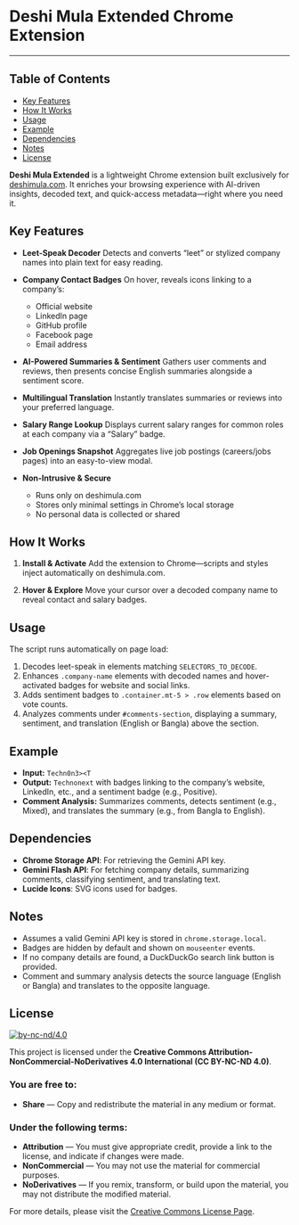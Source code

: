 # Deshi Mula Extended Chrome Extension

---

## Table of Contents

- [Key Features](#key-features)
- [How It Works](#how-it-works)
- [Usage](#usage)
- [Example](#example)
- [Dependencies](#dependencies)
- [Notes](#notes)
- [License](#license)

**Deshi Mula Extended** is a lightweight Chrome extension built exclusively for [deshimula.com](https://deshimula.com/). It enriches your browsing experience with AI-driven insights, decoded text, and quick-access metadata—right where you need it.

## Key Features

- **Leet-Speak Decoder**
  Detects and converts “leet” or stylized company names into plain text for easy reading.

- **Company Contact Badges**
  On hover, reveals icons linking to a company’s:

    - Official website
    - LinkedIn page
    - GitHub profile
    - Facebook page
    - Email address

- **AI-Powered Summaries & Sentiment**
  Gathers user comments and reviews, then presents concise English summaries alongside a sentiment score.

- **Multilingual Translation**
  Instantly translates summaries or reviews into your preferred language.

- **Salary Range Lookup**
  Displays current salary ranges for common roles at each company via a “Salary” badge.

- **Job Openings Snapshot**
  Aggregates live job postings (careers/jobs pages) into an easy-to-view modal.

- **Non-Intrusive & Secure**

    - Runs only on deshimula.com
    - Stores only minimal settings in Chrome’s local storage
    - No personal data is collected or shared

## How It Works

1. **Install & Activate**
   Add the extension to Chrome—scripts and styles inject automatically on deshimula.com.

2. **Hover & Explore**
   Move your cursor over a decoded company name to reveal contact and salary badges.

## Usage

The script runs automatically on page load:

1. Decodes leet-speak in elements matching `SELECTORS_TO_DECODE`.
2. Enhances `.company-name` elements with decoded names and hover-activated badges for website and social links.
3. Adds sentiment badges to `.container.mt-5 > .row` elements based on vote counts.
4. Analyzes comments under `#comments-section`, displaying a summary, sentiment, and translation (English or Bangla) above the section.

## Example

- **Input:** `Techn0n3><T`
- **Output:** `Technonext` with badges linking to the company’s website, LinkedIn, etc., and a sentiment badge (e.g., Positive).
- **Comment Analysis:** Summarizes comments, detects sentiment (e.g., Mixed), and translates the summary (e.g., from Bangla to English).

## Dependencies

- **Chrome Storage API**: For retrieving the Gemini API key.
- **Gemini Flash API**: For fetching company details, summarizing comments, classifying sentiment, and translating text.
- **Lucide Icons**: SVG icons used for badges.

## Notes

- Assumes a valid Gemini API key is stored in `chrome.storage.local`.
- Badges are hidden by default and shown on `mouseenter` events.
- If no company details are found, a DuckDuckGo search link button is provided.
- Comment and summary analysis detects the source language (English or Bangla) and translates to the opposite language.

## License

[![by-nc-nd/4.0](https://licensebuttons.net/l/by-nc-nd/4.0/88x31.png)](https://creativecommons.org/licenses/by-nc-nd/4.0/)

This project is licensed under the **Creative Commons Attribution-NonCommercial-NoDerivatives 4.0 International (CC BY-NC-ND 4.0)**.

### You are free to:

- **Share** — Copy and redistribute the material in any medium or format.

### Under the following terms:

- **Attribution** — You must give appropriate credit, provide a link to the license, and indicate if changes were made.
- **NonCommercial** — You may not use the material for commercial purposes.
- **NoDerivatives** — If you remix, transform, or build upon the material, you may not distribute the modified material.

For more details, please visit the [Creative Commons License Page](https://creativecommons.org/licenses/by-nc-nd/4.0/).
